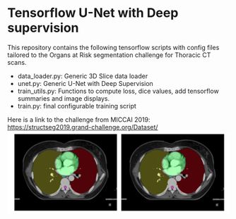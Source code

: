 # Tensorflow U-Net with Deep supervision

This repository contains the following tensorflow scripts with config files tailored to the Organs at Risk segmentation challenge for Thoracic CT scans.

 - data_loader.py: Generic 3D Slice data loader
 - unet.py: Generic U-Net with Deep Supervision
 - train_utils.py: Functions to compute loss, dice values, add tensorflow summaries and image displays.
 - train.py: final configurable training script
 
 Here is a link to the challenge from MICCAI 2019: https://structseg2019.grand-challenge.org/Dataset/
![StructSeg Challenge](thoracic_OAR.png)
